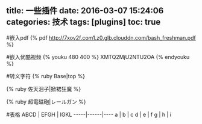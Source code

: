 title: 一些插件
date: 2016-03-07 15:24:06
categories: 技术
tags: [plugins]
toc: true
---
#嵌入pdf
{% pdf http://7xov2f.com1.z0.glb.clouddn.com/bash_freshman.pdf %}

#嵌入优酷视频
{% youku 480 400 %}
XMTQ2MjU2NTU2OA
{% endyouku %}

#转义字符
{% ruby Base|top %}

{% ruby 佐天泪子|掀裙狂魔 %}

{% ruby 超電磁砲|レールガン %}

#表格
ABCD | EFGH | IGKL
-----|------|----
a | b | c
d | e | f
g | h | i
